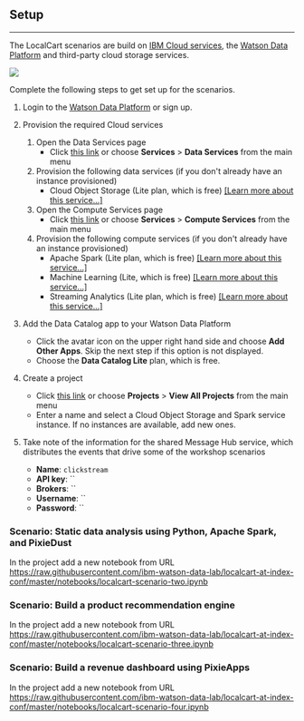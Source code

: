 ## Setup
***

The LocalCart scenarios are build on [IBM Cloud services](https://console.bluemix.net/catalog/), the [Watson Data Platform](https://www.ibm.com/analytics/us/en/watson-data-platform/) and third-party cloud storage services.

<img src="https://raw.githubusercontent.com/ibm-watson-data-lab/localcart-at-index-conf/master/images/localcart%20overview.png"></img>


Complete the following steps to get set up for the scenarios.

1. Login to the [Watson Data Platform](https://dataplatform.ibm.com) or sign up.

1. Provision the required Cloud services
    1. Open the Data Services page
        * Click [this link](https://dataplatform.ibm.com/data/services?target=data-services&context=analytics) or choose **Services** > **Data Services** from the main menu
    1. Provision the following data services (if you don't already have an instance provisioned)
       * Cloud Object Storage (Lite plan, which is free) [[Learn more about this service...]](https://console.bluemix.net/catalog/infrastructure/cloud-object-storage)
    1. Open the Compute Services page
        * Click [this link](https://dataplatform.ibm.com/data/services?target=compute-services&context=analytics) or choose **Services** > **Compute Services** from the main menu
    1. Provision the following compute services (if you don't already have an instance provisioned)
       * Apache Spark (Lite plan, which is free) [[Learn more about this service...]](https://console.bluemix.net/catalog/services/apache-spark)
       * Machine Learning (Lite, which is free) [[Learn more about this service...]](https://console.bluemix.net/catalog/services/machine-learning)
       * Streaming Analytics (Lite plan, which is free) [[Learn more about this service...]](https://console.bluemix.net/catalog/services/streaming-analytics)
       
1. Add the Data Catalog app to your Watson Data Platform
   * Click the avatar icon on the upper right hand side and choose **Add Other Apps**. Skip the next step if this option is not displayed. 
   * Choose the **Data Catalog Lite** plan, which is free. 
1. Create a project  
   * Click [this link](https://dataplatform.ibm.com/projects/new-project?context=analytics) or choose **Projects** > **View All Projects** from the main menu
   * Enter a name and select a Cloud Object Storage and Spark service instance. If no instances are available, add new ones.

1. Take note of the information for the shared Message Hub service, which distributes the events that drive some of the workshop scenarios
    * **Name**: `clickstream` 
    * **API key**: ``
    * **Brokers**: ``
    * **Username**: ``
    * **Password**: ``


### Scenario: Static data analysis using Python, Apache Spark, and PixieDust

In the project add a new notebook from URL https://raw.githubusercontent.com/ibm-watson-data-lab/localcart-at-index-conf/master/notebooks/localcart-scenario-two.ipynb

### Scenario: Build a product recommendation engine

In the project add a new notebook from URL https://raw.githubusercontent.com/ibm-watson-data-lab/localcart-at-index-conf/master/notebooks/localcart-scenario-three.ipynb

### Scenario: Build a revenue dashboard using PixieApps
In the project add a new notebook from URL https://raw.githubusercontent.com/ibm-watson-data-lab/localcart-at-index-conf/master/notebooks/localcart-scenario-four.ipynb
